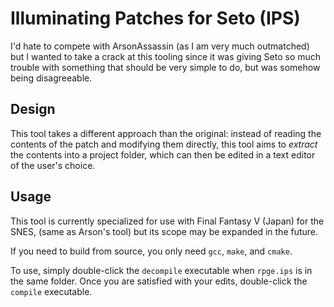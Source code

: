 # Illuminating Patches for Seto (IPS)

I'd hate to compete with ArsonAssassin (as I am very much outmatched) but I wanted to take a crack at this tooling since it was giving Seto so much trouble with something that should be very simple to do, but was somehow being disagreeable.

## Design

This tool takes a different approach than the original: instead of reading the contents of the patch and modifying them directly, this tool aims to _extract_ the contents into a project folder, which can then be edited in a text editor of the user's choice.

## Usage

This tool is currently specialized for use with Final Fantasy V (Japan) for the SNES, (same as Arson's tool) but its scope may be expanded in the future.

If you need to build from source, you only need `gcc`, `make`, and `cmake`.

To use, simply double-click the `decompile` executable when `rpge.ips` is in the same folder. Once you are satisfied with your edits, double-click the `compile` executable.